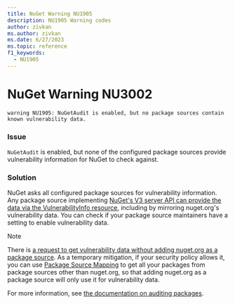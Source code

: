 ```yaml
---
title: NuGet Warning NU1905
description: NU1905 Warning codes
author: zivkan
ms.author: zivkan
ms.date: 6/27/2023
ms.topic: reference
f1_keywords: 
  - NU1905
---
```


# NuGet Warning NU3002

```text
warning NU1905: NuGetAudit is enabled, but no package sources contain known vulnerability data.
```

### Issue

`NuGetAudit` is enabled, but none of the configured package sources provide vulnerability information for NuGet to check against.

### Solution

NuGet asks all configured package sources for vulnerability information.
Any package source implementing [NuGet's V3 server API can provide the data via the VulnerabilityInfo resource](../../api/vulnerability-info.md), including by mirroring nuget.org's vulnerability data.
You can check if your package source maintainers have a setting to enable vulnerability data.

> [!NOTE]
> There is [a request to get vulnerability data without adding nuget.org as a package source](https://github.com/NuGet/Home/issues/12698).
> As a temporary mitigation, if your security policy allows it, you can use [Package Source Mapping](../../consume-packages/Package-Source-Mapping.md) to get all your packages from package sources other than nuget.org, so that adding nuget.org as a package source will only use it for vulnerability data.

For more information, see [the documentation on auditing packages](../../concepts/Auditing-Packages.md).
